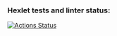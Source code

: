 ### Hexlet tests and linter status:
[![Actions Status](https://github.com/entropax/python-project-lvl2/workflows/hexlet-check/badge.svg)](https://github.com/entropax/python-project-lvl2/actions)